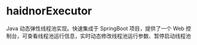 # haidnorExecutor
Java 动态弹性线程池实现。快速集成于 SpringBoot 项目，提供了一个 Web 控制台，可查看线程池运行信息，实时动态修改线程池运行参数、暂停启动线程池



